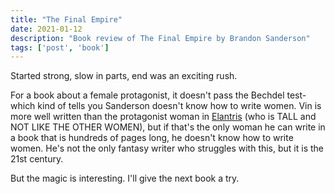 ```yaml
---
title: "The Final Empire"
date: 2021-01-12
description: "Book review of The Final Empire by Brandon Sanderson"
tags: ['post', 'book']
---
```

Started strong, slow in parts, end was an exciting rush.

For a book about a female protagonist, it doesn't pass the Bechdel test- which kind of tells
you Sanderson doesn't know how to write women. Vin is more well written than the protagonist 
woman in [Elantris](/book-elantris) (who is TALL and NOT LIKE THE OTHER WOMEN), but if that's the only woman he
can write in a book that is hundreds of pages long, he doesn't know how to write women. He's not the only fantasy
writer who struggles with this, but it is the 21st century.

But the magic is interesting. I'll give the next book a try.
